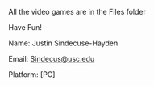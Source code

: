 All the video games are in the Files folder

Have Fun!

Name: Justin Sindecuse-Hayden

Email: Sindecus@usc.edu

Platform: [PC]
